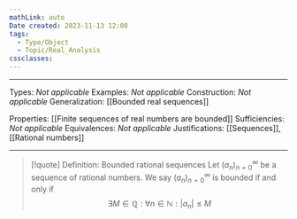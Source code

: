 ```yaml
---
mathLink: auto
Date created: 2023-11-13 12:08
tags:
  - Type/Object
  - Topic/Real_Analysis
cssclasses:
---
```


---  

Types: _Not applicable_
Examples: _Not applicable_
Construction: _Not applicable_
Generalization: [[Bounded real sequences]]

Properties: [[Finite sequences of real numbers are bounded]]
Sufficiencies: _Not applicable_
Equivalences: _Not applicable_
Justifications: [[Sequences]], [[Rational numbers]]

---

> [!quote] Definition: Bounded rational sequences
> Let $(a_n)^\infty_{n=0}$ be a sequence of rational numbers. We say $(a_n)^\infty_{n=0}$ is bounded if and only if $$\exists M\in \mathbb{Q}: \forall n\in \mathbb{N}: \left| a_{n} \right|\leq M$$

